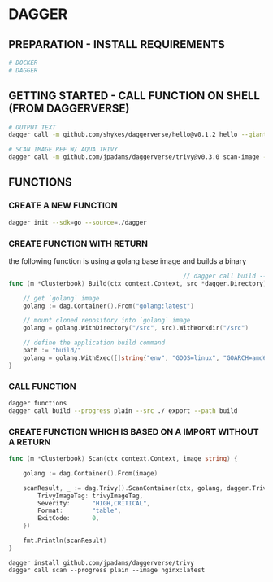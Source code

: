 # DAGGER

## PREPARATION - INSTALL REQUIREMENTS

```bash
# DOCKER
# DAGGER
```

## GETTING STARTED - CALL FUNCTION ON SHELL (FROM DAGGERVERSE)

```bash
# OUTPUT TEXT
dagger call -m github.com/shykes/daggerverse/hello@v0.1.2 hello --giant=false --name=pat
```

```bash
# SCAN IMAGE REF W/ AQUA TRIVY
dagger call -m github.com/jpadams/daggerverse/trivy@v0.3.0 scan-image --image-ref alpine/git:latest
```


## FUNCTIONS

### CREATE A NEW FUNCTION

```bash
dagger init --sdk=go --source=./dagger
```

### CREATE FUNCTION WITH RETURN

the following function is using a golang base image and builds a binary

```go
												// dagger call build --progress plain --src ./ export --path build (returned dir(path))
func (m *Clusterbook) Build(ctx context.Context, src *dagger.Directory) *dagger.Directory {

	// get `golang` image
	golang := dag.Container().From("golang:latest")

	// mount cloned repository into `golang` image
	golang = golang.WithDirectory("/src", src).WithWorkdir("/src")

	// define the application build command
	path := "build/"
	golang = golang.WithExec([]string{"env", "GOOS=linux", "GOARCH=amd64", "go", "build", "-o", path, "./main.go"})
}
```

### CALL FUNCTION

```bash
dagger functions
dagger call build --progress plain --src ./ export --path build
```

### CREATE FUNCTION WHICH IS BASED ON A IMPORT WITHOUT A RETURN

```go
func (m *Clusterbook) Scan(ctx context.Context, image string) {

	golang := dag.Container().From(image)

	scanResult, _ := dag.Trivy().ScanContainer(ctx, golang, dagger.TrivyScanContainerOpts{
		TrivyImageTag: trivyImageTag,
		Severity:      "HIGH,CRITICAL",
		Format:        "table",
		ExitCode:      0,
	})

	fmt.Println(scanResult)
}
```

```
dagger install github.com/jpadams/daggerverse/trivy
dagger call scan --progress plain --image nginx:latest
```
